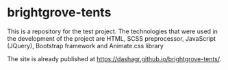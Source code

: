# brightgrove-tents

This is a repository for the test project.
The technologies that were used in the development of the project are HTML, SCSS preprocessor, JavaScript (JQuery), Bootstrap framework and Animate.css library 

The site is already published at https://dashagr.github.io/brightgrove-tents/.